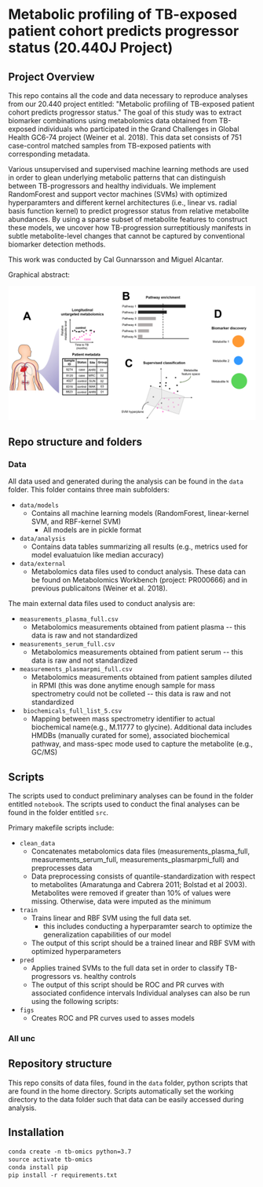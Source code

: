 # Metabolic profiling of TB-exposed patient cohort predicts progressor status (20.440J Project)

## Project Overview
This repo contains all the code and data necessary to reproduce analyses from our 20.440 project entitled: "Metabolic profiling of TB-exposed patient cohort predicts progressor status." The goal of this study was to extract biomarker combinations using metabolomics data obtained from TB-exposed individuals who participated in the Grand Challenges in Global Health GC6-74 project (Weiner et al. 2018). This data set consists of 751 case-control matched samples from TB-exposed patients with corresponding metadata.

Various unsupervised and supervised machine learning methods are used in order to glean underlying metabolic patterns that can distinguish between TB-progressors and healthy individuals. We implement RandomForest and support vector machines (SVMs) with optimized hyperparamters and different kernel architectures (i.e., linear vs. radial basis function kernel) to predict progressor status from relative metabolite abundances. By using a sparse subset of metabolite features to construct these models, we uncover how TB-progression surreptitiously manifests in subtle metabolite-level changes that cannot be captured by conventional biomarker detection methods.

This work was conducted by Cal Gunnarsson and Miguel Alcantar.

Graphical abstract:

![](fig/TB_Omics_Graphical_Abstract.png)

## Repo structure and folders

### Data
All data used and generated during the analysis can be found in the <code>data</code> folder. This folder contains three main subfolders: 

* <code>data/models</code>
   * Contains all machine learning models (RandomForest, linear-kernel SVM, and RBF-kernel SVM)
      * All models are in pickle format
* <code>data/analysis</code>
   * Contains data tables summarizing all results (e.g., metrics used for model evaluatuion like median accuracy)
* <code>data/external</code>
   * Metabolomics data files used to conduct analysis. These data can be found on Metabolomics Workbench (project: PR000666) and in previous publicaitons (Weiner et al. 2018).

The main external data files used to conduct analysis are:
* <code>measurements_plasma_full.csv </code>
    * Metabolomics measurements obtained from patient plasma -- this data is raw and not standardized
* <code>measurements_serum_full.csv </code>
    *   Metabolomics measurements obtained from patient serum -- this data is raw and not standardized
* <code>measurements_plasmarpmi_full.csv </code>
    *  Metabolomics measurements obtained from patient samples diluted in RPMI (this was done anytime enough sample for mass spectrometry could not be colleted -- this data is raw and not standardized
* <code> biochemicals_full_list_5.csv</code>
    * Mapping between mass spectrometry identifier to actual biochemical name(e.g., M.11777 to glycine). Additional data includes HMDBs (manually curated for some), associated biochemical pathway, and mass-spec mode used to capture the metabolite (e.g., GC/MS) 

## Scripts
The scripts used to conduct preliminary analyses can be found in the folder entitled <code>notebook</code>. The scripts used to conduct the final analyses can be found in the folder entitled <code>src</code>. 

Primary makefile scripts include:
* <code>clean_data</code>
    * Concatenates metabolomics data files (measurements_plasma_full, measurements_serum_full, measurements_plasmarpmi_full) and preprocesses data
    * Data preprocessing consists of quantile-standardization with respect to metabolites (Amaratunga and Cabrera 2011; Bolstad et al 2003). Metabolites were removed if greater than 10% of values were missing. Otherwise, data were imputed as the minimum
* <code>train</code>
   * Trains linear and RBF SVM using the full data set. 
      * this includes conducting a hyperparamter search to optimize the generalization capabilities of our model
   * The output of this script should be a trained linear and RBF SVM with optimized hyperparameters
* <code>pred</code>
   * Applies trained SVMs to the full data set in order to classify TB-progressors vs. healthy controls
   * The output of this script should be ROC and PR curves with associated confidence intervals
Individual analyses can also be run using the following scripts:
* <code>figs</code>
   * Creates ROC and PR curves used to asses models
### All unc

## Repository structure

This repo consits of data files, found in the <code>data</code> folder, python scripts that are found in the home directory. Scripts automatically set the working directory to the data folder such that data can be easily accessed during analysis. 

## Installation

~~~
conda create -n tb-omics python=3.7
source activate tb-omics
conda install pip
pip install -r requirements.txt
~~~
